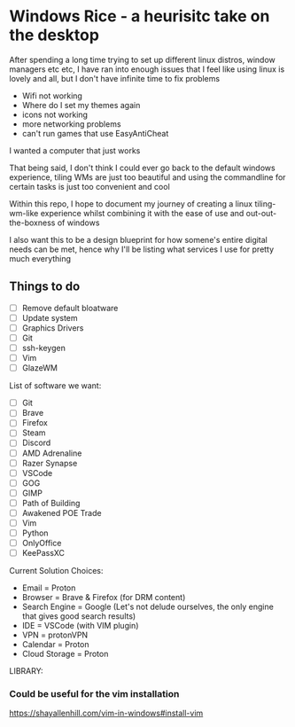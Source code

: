 # Windows Rice - a heurisitc take on the desktop

After spending a long time trying to set up different linux distros, window managers etc etc, I have ran into enough issues that I feel like using linux is lovely and all, but I don't have infinite time to fix problems

- Wifi not working
- Where do I set my themes again
- icons not working
- more networking problems
- can't run games that use EasyAntiCheat

I wanted a computer that just works

That being said, I don't think I could ever go back to the default windows experience, tiling WMs are just too beautiful and using the commandline for certain tasks is just too convenient and cool

Within this repo, I hope to document my journey of creating a linux tiling-wm-like experience whilst combining it with the ease of use and out-out-the-boxness of windows

I also want this to be a design blueprint for how somene's entire digital needs can be met, hence why I'll be listing what services I use for pretty much everything

## Things to do
- [ ] Remove default bloatware
- [ ] Update system
- [ ] Graphics Drivers
- [ ] Git
- [ ] ssh-keygen
- [ ] Vim
- [ ] GlazeWM

List of software we want:
- [ ] Git
- [ ] Brave
- [ ] Firefox
- [ ] Steam
- [ ] Discord
- [ ] AMD Adrenaline
- [ ] Razer Synapse
- [ ] VSCode
- [ ] GOG
- [ ] GIMP
- [ ] Path of Building
- [ ] Awakened POE Trade
- [ ] Vim
- [ ] Python
- [ ] OnlyOffice
- [ ] KeePassXC

Current Solution Choices:
- Email = Proton 
- Browser = Brave & Firefox (for DRM content)
- Search Engine = Google (Let's not delude ourselves, the only engine that gives good search results)
- IDE = VSCode (with VIM plugin)
- VPN = protonVPN
- Calendar = Proton 
- Cloud Storage = Proton




LIBRARY:

### Could be useful for the vim installation
https://shayallenhill.com/vim-in-windows#install-vim
